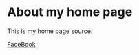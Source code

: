 # About my home page
This is my home page source.

[FaceBook](https://www.facebook.com/profile.php?id=100009365408865)
